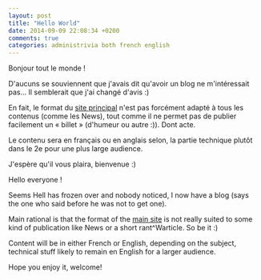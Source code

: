 ```yaml
---
layout: post
title: "Hello World"
date: 2014-09-09 22:08:34 +0200
comments: true
categories: administrivia both french english
---
```


Bonjour tout le monde !

D'aucuns se souviennent que j'avais dit qu'avoir un blog ne m'intéressait pas… Il semblerait que j'ai changé d'avis :)

En fait, le format du [site principal](https://www.keltia.net/) n'est pas forcément adapté à tous les contenus (comme les News), tout comme il ne permet pas de publier facilement un « billet » (d'humeur ou autre :)). Dont acte.

Le contenu sera en français ou en anglais selon, la partie technique plutôt dans le 2e pour une plus large audience.

J'espère qu'il vous plaira, bienvenue :)

<!--more-->

Hello everyone !

Seems Hell has frozen over and nobody noticed, I now have a blog (says the one who said before he was not to get one).

Main rational is that the format of the [main site](https://www.keltia.net/) is not really suited to some kind of publication like News or a short rant\^Warticle.  So be it :)

Content will be in either French or English, depending on the subject, technical stuff likely to remain en English for a larger audience.

Hope you enjoy it, welcome!

